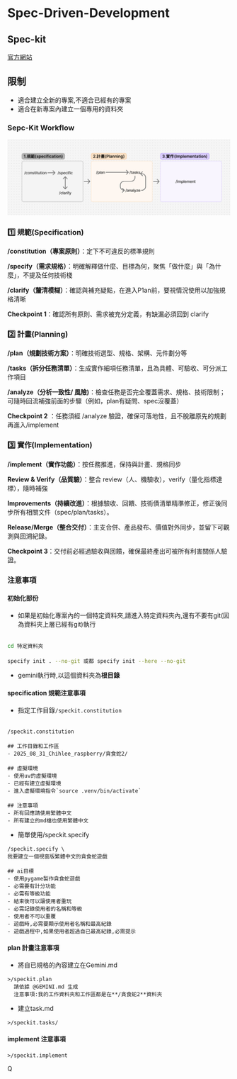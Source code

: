 # Spec-Driven-Development

## Spec-kit
[官方網站](https://github.com/github/spec-kit)

## 限制
- 適合建立全新的專案,不適合已經有的專案
- 適合在新專案內建立一個專用的資料夾

### Sepc-Kit Workflow

![](./images/pic1.png)

### 1️⃣ 規範(Specification)

**/constitution（專案原則）**：定下不可違反的標準規則

**/specify（需求規格）**：明確解釋做什麼、目標為何，聚焦「做什麼」與「為什麼」，不提及任何技術棧

**/clarify（釐清模糊）**：確認與補充疑點，在進入P1an前，要視情況使用以加強規格清晰

**Checkpoint 1**：確認所有原則、需求被充分定義，有缺漏必須回到 clarify


### 2️⃣ 計畫(Planning)

**/plan（規劃技術方案）**：明確技術選型、規格、架構、元件劃分等

**/tasks（拆分任務清單）**：生成實作細項任務清單，且為具體、可驗收、可分派工作項目

**/analyze（分析一致性/ 風險)**：檢查任務是否完全覆蓋需求、規格、技術限制；可隨時回流補強前面的步驟（例如，plan有疑問、spec沒覆蓋）

**Checkpoint 2** ：任務須經 /analyze 驗證，確保可落地性，且不脫離原先的規劃再進入/implement


### 3️⃣ 實作(Implementation)

**/implement（實作功能）**：按任務推進，保持與計畫、規格同步

**Review & Verify（品質驗）**：整合 review（人、機驗收），verify（量化指標達標），隨時補強

**Improvements（持續改進）**：根據驗收、回饋、技術債清單精準修正，修正後同步所有相關文件（spec/plan/tasks）。

**Release/Merge（整合交付）**：主支合併、產品發布、價值對外同步，並留下可觀測與回溯紀錄。

**Checkpoint 3**：交付前必經過驗收與回饋，確保最終產出可被所有利害關係人驗證。

### 注意事項

#### 初始化部份

- 如果是初始化專案內的一個特定資料夾,請進入特定資料夾內,還有不要有git(因為資料夾上層已經有git)執行

```bash

cd 特定資料夾

specify init . --no-git 或都 specify init --here --no-git
```

- gemini執行時,以這個資料夾為**根目錄**

#### specification 規範注意事項

- 指定工作目錄`/speckit.constitution`

```

/speckit.constitution

## 工作目錄和工作區
- 2025_08_31_Chihlee_raspberry/貪食蛇2/

## 虛擬環境
- 使用uv的虛擬環境
- 已經有建立虛擬環境
- 進入虛擬環境指令`source .venv/bin/activate`

## 注意事項
- 所有回應請使用繁體中文
- 所有建立的md檔也使用繁體中文
```


- 簡單使用/speckit.specify

```
/speckit.specify \
我要建立一個視窗版繁體中文的貪食蛇遊戲

## ai目標
- 使用pygame製作貪食蛇遊戲
- 必需要有計分功能
- 必需有等級功能
- 結束後可以讓使用者重玩
- 必需記錄使用者的名稱和等級
- 使用者不可以重覆
- 遊戲時,必需要顯示使用者名稱和最高紀錄
- 遊戲過程中,如果使用者超過自已最高紀錄,必需提示
```



#### plan 計畫注意事項

- 將自已規格的內容建立在Gemini.md

```
>/speckit.plan
  請依據 @GEMINI.md 生成
  注意事項:我的工作資料夾和工作區都是在**/貪食蛇2**資料夾 
```

- 建立task.md

```
>/speckit.tasks/
```


#### implement 注意事項

```
>/speckit.implement
```






Q